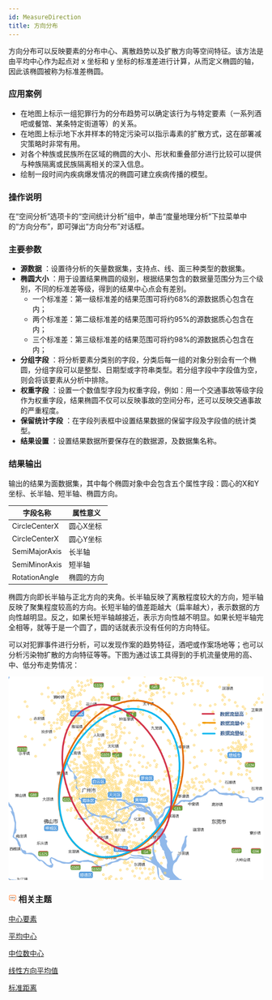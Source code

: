 ```yaml
---
id: MeasureDirection
title: 方向分布
---
```

方向分布可以反映要素的分布中心、离散趋势以及扩散方向等空间特征。该方法是由平均中心作为起点对 x 坐标和 y
坐标的标准差进行计算，从而定义椭圆的轴，因此该椭圆被称为标准差椭圆。

### 应用案例

  * 在地图上标示一组犯罪行为的分布趋势可以确定该行为与特定要素（一系列酒吧或餐馆、某条特定街道等）的关系。
  * 在地图上标示地下水井样本的特定污染可以指示毒素的扩散方式，这在部署减灾策略时非常有用。
  * 对各个种族或民族所在区域的椭圆的大小、形状和重叠部分进行比较可以提供与种族隔离或民族隔离相关的深入信息。
  * 绘制一段时间内疾病爆发情况的椭圆可建立疾病传播的模型。

### 操作说明

在“空间分析”选项卡的“空间统计分析”组中，单击“度量地理分析”下拉菜单中的“方向分布”，即可弹出“方向分布”对话框。

### 主要参数

  * **源数据** ：设置待分析的矢量数据集，支持点、线、面三种类型的数据集。
  * **椭圆大小** ：用于设置结果椭圆的级别，根据结果包含的数据量范围分为三个级别，不同的标准差等级，得到的结果中心点会有差别。 
    * 一个标准差：第一级标准差的结果范围可将约68%的源数据质心包含在内；
    * 两个标准差：第二级标准差的结果范围可将约95%的源数据质心包含在内；
    * 三个标准差：第三级标准差的结果范围可将约98%的源数据质心包含在内；
  * **分组字段** ：将分析要素分类别的字段，分类后每一组的对象分别会有一个椭圆，分组字段可以是整型、日期型或字符串类型。若分组字段中字段值为空，则会将该要素从分析中排除。
  * **权重字段** ：设置一个数值型字段为权重字段，例如：用一个交通事故等级字段作为权重字段，结果椭圆不仅可以反映事故的空间分布，还可以反映交通事故的严重程度。
  * **保留统计字段** ：在字段列表框中设置结果数据的保留字段及字段值的统计类型。
  * **结果设置** ：设置结果数据所要保存在的数据源，及数据集名称。

### 结果输出

输出的结果为面数据集，其中每个椭圆对象中会包含五个属性字段：圆心的X和Y坐标、长半轴、短半轴、椭圆方向。

字段名称 | 属性意义  
---|---  
CircleCenterX | 圆心X坐标  
CircleCenterX | 圆心Y坐标  
SemiMajorAxis | 长半轴  
SemiMinorAxis | 短半轴  
RotationAngle | 椭圆的方向  
  
椭圆方向即长半轴与正北方向的夹角。长半轴反映了离散程度较大的方向，短半轴反映了聚集程度较高的方向。长短半轴的值差距越大（扁率越大），表示数据的方向性越明显。反之，如果长短半轴越接近，表示方向性越不明显。如果长短半轴完全相等，就等于是一个圆了，圆的话就表示没有任何的方向特征。

可以对犯罪事件进行分析，可以发现作案的趋势特征，酒吧或作案场地等；也可以分析污染物扩散的方向特征等等。下图为通过该工具得到的手机流量使用的高、中、低分布走势情况：

![](img/MeasureDirection.png)

### ![](img/seealso.png) 相关主题

 [中心要素](CentralFeaturel)

 [平均中心](MeanCenterl)

 [中位数中心](MeanCenterResultl)

 [线性方向平均值](MeasureLinearDirectionall)

 [标准距离](MeasureStandardDistancel)



